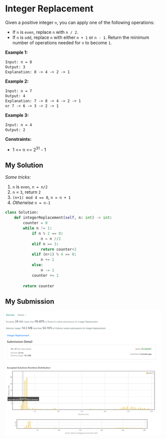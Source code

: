 # Integer Replacement

Given a positive integer `n`, you can apply one of the following operations:

* If `n` is `even`, replace `n` with `n / 2`.
* If `n` is `odd`, replace `n` with either `n + 1` or `n - 1`.
Return the minimum number of operations needed for `n` to become `1`.
  
**Example 1:**
```
Input: n = 8
Output: 3
Explanation: 8 -> 4 -> 2 -> 1
```

**Example 2:**
```
Input: n = 7
Output: 4
Explanation: 7 -> 8 -> 4 -> 2 -> 1
or 7 -> 6 -> 3 -> 2 -> 1
```

**Example 3:**
```
Input: n = 4
Output: 2
```

**Constraints:**
* 1 <= n <= 2<sup>31</sup> - 1

## My Solution 
*Some tricks:*

1. `n` is `even`, `n = n/2`
2. `n` = `3`, return `2`
3. `(n+1) mod 4 == 0`, `n = n + 1`
4. *Otherwise* `n = n-1`

```python
class Solution:
    def integerReplacement(self, n: int) -> int:
        counter = 0
        while n != 1: 
            if n % 2 == 0:
                n = n //2
            elif n == 3:
                return counter+2
            elif (n+1) % 4 == 0:
                n += 1
            else:
                n -= 1
            counter += 1
            
        return counter
```

## My Submission 

![mysub1](mysub1.png)
![mysub2](mysub2.png)

